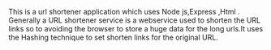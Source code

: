 This is a url shortener application which uses Node js,Express ,Html . Generally a URL shortener service is a webservice used to shorten the URL links so to avoiding the browser to store a huge data for the long urls.It uses the Hashing technique to set shorten links for the original URL.
